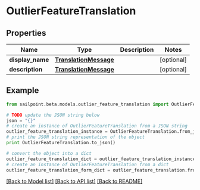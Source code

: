 # OutlierFeatureTranslation


## Properties
Name | Type | Description | Notes
------------ | ------------- | ------------- | -------------
**display_name** | [**TranslationMessage**](TranslationMessage.md) |  | [optional] 
**description** | [**TranslationMessage**](TranslationMessage.md) |  | [optional] 

## Example

```python
from sailpoint.beta.models.outlier_feature_translation import OutlierFeatureTranslation

# TODO update the JSON string below
json = "{}"
# create an instance of OutlierFeatureTranslation from a JSON string
outlier_feature_translation_instance = OutlierFeatureTranslation.from_json(json)
# print the JSON string representation of the object
print OutlierFeatureTranslation.to_json()

# convert the object into a dict
outlier_feature_translation_dict = outlier_feature_translation_instance.to_dict()
# create an instance of OutlierFeatureTranslation from a dict
outlier_feature_translation_form_dict = outlier_feature_translation.from_dict(outlier_feature_translation_dict)
```
[[Back to Model list]](../README.md#documentation-for-models) [[Back to API list]](../README.md#documentation-for-api-endpoints) [[Back to README]](../README.md)


